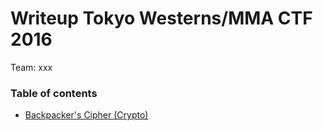 # Writeup Tokyo Westerns/MMA CTF 2016

Team: xxx

### Table of contents

* [Backpacker's Cipher (Crypto)](backpacker)
